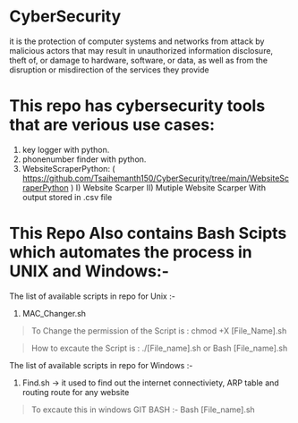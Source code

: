 # CyberSecurity
it is the protection of computer systems and networks from attack by malicious actors that may result in unauthorized information disclosure, theft of, or damage to hardware, software, or data, as well as from the disruption or misdirection of the services they provide

# This repo has cybersecurity tools that are verious use cases:
1) key logger with python.
2) phonenumber finder with python.
3) WebsiteScraperPython: ( https://github.com/Tsaihemanth150/CyberSecurity/tree/main/WebsiteScraperPython )
  I) Website Scarper 
  II) Mutiple Website Scarper With output stored in .csv file


# This Repo Also contains Bash Scipts which automates the process in UNIX and Windows:-
The list of available scripts in repo for Unix :-
1) MAC_Changer.sh

> To Change the permission of the Script is : chmod +X [File_Name].sh 

> How to excaute the Script is : ./[File_name].sh or Bash [File_name].sh

The list of available scripts in repo for Windows :-
1) Find.sh -> it used to find out the internet connectiviety, ARP table and routing route for any website

> To excaute this in windows GIT BASH :- Bash [File_name].sh
